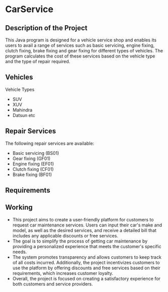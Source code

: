 # CarService
## Description of the Project
This Java program is designed for a vehicle service shop and enables its users to avail a range of services such as basic servicing, engine fixing, clutch fixing, brake fixing and gear fixing for different types of vehicles. The program calculates the cost of these services based on the vehicle type and the type of repair required.
## Vehicles
Vehicle Types
* SUV
* XUV
* Mahindra
* Datsun etc
## Repair Services
The following repair services are available:
* Basic servicing (BS01)
* Gear fixing (GF01)
* Engine fixing (EF01)
* Clutch fixing (CF01)
* Brake fixing (BF01)
## Requirements

## Working
* This project aims to create a user-friendly platform for customers to request car maintenance services. Users can input their car's make and model, as well as the desired services, and receive a detailed bill that includes any applicable discounts or free services. 
* The goal is to simplify the process of getting car maintenance by providing a personalized experience that meets the customer's specific needs. 
* The system promotes transparency and allows customers to keep track of all costs incurred. Additionally, the project incentivizes customers to use the platform by offering discounts and free services based on their requirements, which increases customer loyalty.
* Overall, the project is focused on creating a satisfactory experience for both customers and service providers.
